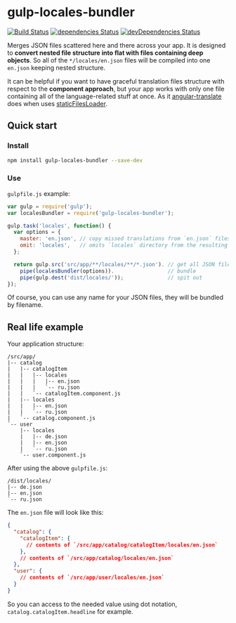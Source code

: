 # gulp-locales-bundler

[![Build Status](https://travis-ci.org/1oginov/gulp-locales-bundler.svg?branch=master)](https://travis-ci.org/1oginov/gulp-locales-bundler)
[![dependencies Status](https://david-dm.org/1oginov/gulp-locales-bundler/status.svg)](https://david-dm.org/1oginov/gulp-locales-bundler)
[![devDependencies Status](https://david-dm.org/1oginov/gulp-locales-bundler/dev-status.svg)](https://david-dm.org/1oginov/gulp-locales-bundler?type=dev)

Merges JSON files scattered here and there across your app. It is designed to **convert nested file structure into flat
with files containing deep objects**. So all of the `*/locales/en.json` files will be compiled into one `en.json`
keeping nested structure.

It can be helpful if you want to have graceful translation files structure with respect to the **component approach**,
but your app works with only one file containing all of the language-related stuff at once. As it
[angular-translate](https://angular-translate.github.io/) does when uses
[staticFilesLoader](https://angular-translate.github.io/docs/#/guide/12_asynchronous-loading).

## Quick start

### Install

```sh
npm install gulp-locales-bundler --save-dev
```

### Use

`gulpfile.js` example:

```javascript
var gulp = require('gulp');
var localesBundler = require('gulp-locales-bundler');

gulp.task('locales', function() {
  var options = {
    master: 'en.json', // copy missed translations from `en.json` files, default is ''
    omit: 'locales',   // omits `locales` directory from the resulting objects, default is ''
  };

  return gulp.src('src/app/**/locales/**/*.json'). // get all JSON files from `locales` dir
    pipe(localesBundler(options)).                 // bundle
    pipe(gulp.dest('dist/locales/'));              // spit out
});
```

Of course, you can use any name for your JSON files, they will be bundled by filename.

## Real life example

Your application structure:

```
/src/app/
|-- catalog
|   |-- catalogItem
|   |   |-- locales
|   |   |   |-- en.json
|   |   |   `-- ru.json
|   |   `-- catalogItem.component.js
|   |-- locales
|   |   |-- en.json
|   |   `-- ru.json
|   `-- catalog.component.js
`-- user
    |-- locales
    |   |-- de.json 
    |   |-- en.json
    |   `-- ru.json
    `-- user.component.js
```

After using the above `gulpfile.js`:

```
/dist/locales/
|-- de.json
|-- en.json
`-- ru.json
```

The `en.json` file will look like this:

```json
{
  "catalog": {
    "catalogItem": {
      // contents of `/src/app/catalog/catalogItem/locales/en.json`
    },
    // contents of `/src/app/catalog/locales/en.json`
  },
  "user": {
    // contents of `/src/app/user/locales/en.json`
  }
}
```

So you can access to the needed value using dot notation, `catalog.catalogItem.headline` for example.
